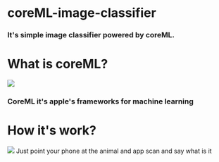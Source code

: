 # coreML-image-classifier
### It's simple image classifier powered by coreML.
# What is coreML?
![](https://habrastorage.org/webt/9v/zl/b2/9vzlb20h5j4f6plvlds1nozgt9c.png)
### CoreML it's apple's frameworks for machine learning
# How it's work?
![](https://habrastorage.org/webt/dp/l9/ag/dpl9agz__ynpzptkk9rozahftve.png)
Just point your phone at the animal and app scan and say what is it
